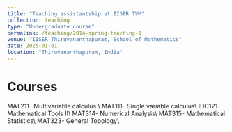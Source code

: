```yaml
---
title: "Teaching assistantship at IISER TVM"
collection: teaching
type: "Undergraduate course"
permalink: /teaching/2014-spring-teaching-1
venue: "IISER Thiruvananthapuram, School of Mathematics"
date: 2025-01-01
location: "Thiruvananthapuram, India"
---
```



Courses
======
MAT211- Multivariable calculus \\
MAT111- Single variable calculus\\
IDC121-  Mathematical Tools II\\
MAT314-  Numerical Analysis\\
MAT315- Mathematical Statistics\\
MAT323- General Topology\\

